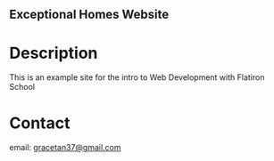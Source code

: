 Exceptional Homes Website
---

# Description
This is an example site for the intro to Web Development with Flatiron School

# Contact
email: gracetan37@gmail.com
